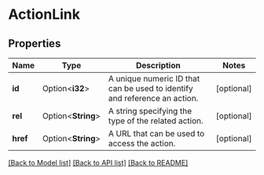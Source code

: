 # ActionLink

## Properties

Name | Type | Description | Notes
------------ | ------------- | ------------- | -------------
**id** | Option<**i32**> | A unique numeric ID that can be used to identify and reference an action. | [optional]
**rel** | Option<**String**> | A string specifying the type of the related action. | [optional]
**href** | Option<**String**> | A URL that can be used to access the action. | [optional]

[[Back to Model list]](../README.md#documentation-for-models) [[Back to API list]](../README.md#documentation-for-api-endpoints) [[Back to README]](../README.md)


